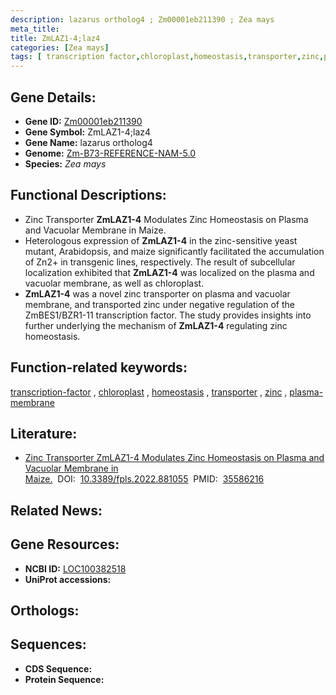 ```yaml
---
description: lazarus ortholog4 ; Zm00001eb211390 ; Zea mays
meta_title:
title: ZmLAZ1-4;laz4
categories: [Zea mays]
tags: [ transcription factor,chloroplast,homeostasis,transporter,zinc,plasma membrane ]
---
```


## Gene Details:
- **Gene ID:**	[Zm00001eb211390](https://www.maizegdb.org/gene_center/gene/Zm00001eb211390)
- **Gene Symbol:** ZmLAZ1-4;laz4
- **Gene Name:** lazarus ortholog4
- **Genome:** [Zm-B73-REFERENCE-NAM-5.0](https://www.maizegdb.org/genome/assembly/Zm-B73-REFERENCE-NAM-5.0)
- **Species:** *Zea mays*

## Functional Descriptions:
   - Zinc Transporter **ZmLAZ1-4** Modulates Zinc Homeostasis on Plasma and Vacuolar Membrane in Maize.
   - Heterologous expression of **ZmLAZ1-4** in the zinc-sensitive yeast mutant, Arabidopsis, and maize significantly facilitated the accumulation of Zn2+ in transgenic lines, respectively. The result of subcellular localization exhibited that **ZmLAZ1-4** was localized on the plasma and vacuolar membrane, as well as chloroplast.
   - **ZmLAZ1-4** was a novel zinc transporter on plasma and vacuolar membrane, and transported zinc under negative regulation of the ZmBES1/BZR1-11 transcription factor. The study provides insights into further underlying the mechanism of **ZmLAZ1-4** regulating zinc homeostasis.

## Function-related keywords:
[transcription-factor](/tags/transcription-factor/)&nbsp;,&nbsp;[chloroplast](/tags/chloroplast/)&nbsp;,&nbsp;[homeostasis](/tags/homeostasis/)&nbsp;,&nbsp;[transporter](/tags/transporter/)&nbsp;,&nbsp;[zinc](/tags/zinc/)&nbsp;,&nbsp;[plasma-membrane](/tags/plasma-membrane/)

## Literature:
   - [Zinc Transporter ZmLAZ1-4 Modulates Zinc Homeostasis on Plasma and Vacuolar Membrane in Maize.]( https://www.frontiersin.org/articles/10.3389/fpls.2022.881055/full)&nbsp;&nbsp;DOI:&nbsp;&nbsp;[10.3389/fpls.2022.881055](https://www.frontiersin.org/articles/10.3389/fpls.2022.881055/full)&nbsp;&nbsp;PMID:&nbsp;&nbsp;[35586216](https://pubmed.ncbi.nlm.nih.gov/35586216/)

## Related News:

## Gene Resources:
- **NCBI ID:**  [LOC100382518](https://www.ncbi.nlm.nih.gov/gene/?term=LOC100382518)
- **UniProt accessions:** [](https://www.uniprot.org/uniprotkb//entry)

## Orthologs:

## Sequences:
- **CDS Sequence:**
- **Protein Sequence:**
